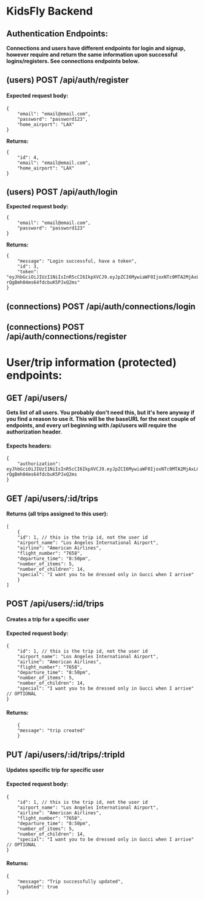 # KidsFly Backend

## Authentication Endpoints:

**Connections and users have different endpoints for login and signup, however require and return the same information upon successful logins/registers. See connections endpoints below.**

## (users) **POST** /api/auth/register

#### Expected request body:

    {
        "email": "email@email.com",
        "password": "password123",
        "home_airport": "LAX"
    }

**Returns:**

    {
        "id": 4,
        "email": "email@email.com",
        "home_airport": "LAX"
    }

## (users) **POST** /api/auth/login

**Expected request body:**

    {
        "email": "email@email.com",
        "password": "password123"
    }

**Returns:**

    {
        "message": "Login successful, have a token",
        "id": 3,
        "token": "eyJhbGciOiJIUzI1NiIsInR5cCI6IkpXVCJ9.eyJpZCI6MywiaWF0IjoxNTc0MTA2MjAxLCJleHAiOjE1NzQxOTI2MDF9.2e86pVoODyESq7hq-rQgBmh04ms64fdcbuK5PJxQ2ms"
    }

## (connections) **POST** /api/auth/connections/login

## (connections) **POST** /api/auth/connections/register

# User/trip information (protected) endpoints:

## **GET** /api/users/

**Gets list of all users. You probably don't need this, but it's here anyway if you find a reason to use it. This will be the baseURL for the next couple of endpoints, and every url beginning with /api/users will require the authorization header.**

#### Expects headers:

    {
        "authorization": eyJhbGciOiJIUzI1NiIsInR5cCI6IkpXVCJ9.eyJpZCI6MywiaWF0IjoxNTc0MTA2MjAxLCJleHAiOjE1NzQxOTI2MDF9.2e86pVoODyESq7hq-rQgBmh04ms64fdcbuK5PJxQ2ms
    }

## **GET** /api/users/:id/trips

#### Returns (all trips assigned to this user):

    [
        {
        "id": 1, // this is the trip id, not the user id
        "airport_name": "Los Angeles International Airport",
        "airline": "American Airlines",
        "flight_number": "7658",
        "departure_time": "8:50pm",
        "number_of_items": 5,
        "number_of_children": 14,
        "special": "I want you to be dressed only in Gucci when I arrive"
        }
    ]

## **POST** /api/users/:id/trips

#### Creates a trip for a specific user

#### Expected request body:

    {
        "id": 1, // this is the trip id, not the user id
        "airport_name": "Los Angeles International Airport",
        "airline": "American Airlines",
        "flight_number": "7658",
        "departure_time": "8:50pm",
        "number_of_items": 5,
        "number_of_children": 14,
        "special": "I want you to be dressed only in Gucci when I arrive" // OPTIONAL
    }

#### Returns:

        {
        "message": "trip created"
        }

## **PUT** /api/users/:id/trips/:tripId

#### Updates specific trip for specific user

#### Expected request body:

    {
        "id": 1, // this is the trip id, not the user id
        "airport_name": "Los Angeles International Airport",
        "airline": "American Airlines",
        "flight_number": "7658",
        "departure_time": "8:50pm",
        "number_of_items": 5,
        "number_of_children": 14,
        "special": "I want you to be dressed only in Gucci when I arrive" // OPTIONAL
    }

#### Returns:

    {
        "message": "Trip successfully updated",
        "updated": true
    }
